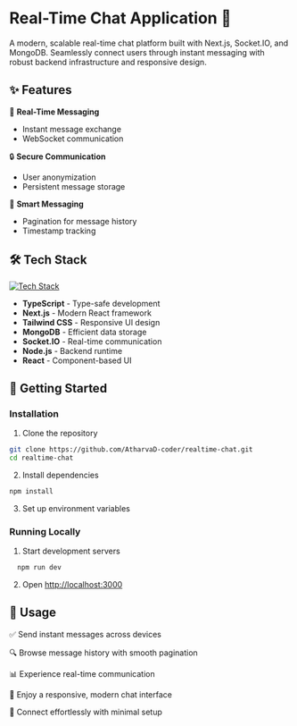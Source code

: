 # Real-Time Chat Application 💬

A modern, scalable real-time chat platform built with Next.js, Socket.IO, and MongoDB. Seamlessly connect users through instant messaging with robust backend infrastructure and responsive design.


## ✨ Features
🚀 **Real-Time Messaging**
- Instant message exchange
- WebSocket communication

🔒 **Secure Communication**
- User anonymization
- Persistent message storage

💬 **Smart Messaging**
- Pagination for message history
- Timestamp tracking


## 🛠️ Tech Stack
[![Tech Stack](https://skillicons.dev/icons?i=ts,nextjs,tailwind,mongodb,nodejs,react)](https://skillicons.dev)
- **TypeScript** - Type-safe development
- **Next.js** - Modern React framework
- **Tailwind CSS** - Responsive UI design
- **MongoDB** - Efficient data storage
- **Socket.IO** - Real-time communication
- **Node.js** - Backend runtime
- **React** - Component-based UI

## 🚀 Getting Started
### Installation
1. Clone the repository
```bash
git clone https://github.com/AtharvaD-coder/realtime-chat.git
cd realtime-chat
```

2. Install dependencies
```bash
npm install
```

3. Set up environment variables


### Running Locally
1. Start development servers
```bash
  npm run dev
```


2. Open [http://localhost:3000](http://localhost:3000)

## 🎯 Usage
✅ Send instant messages across devices 

🔍 Browse message history with smooth pagination

📊 Experience real-time communication

🌈 Enjoy a responsive, modern chat interface

🚀 Connect effortlessly with minimal setup
